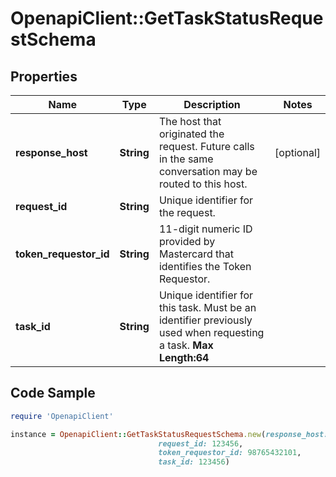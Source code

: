 # OpenapiClient::GetTaskStatusRequestSchema

## Properties

Name | Type | Description | Notes
------------ | ------------- | ------------- | -------------
**response_host** | **String** | The host that originated the request. Future calls in the same conversation may be routed to this host.  | [optional] 
**request_id** | **String** | Unique identifier for the request.  | 
**token_requestor_id** | **String** | 11-digit numeric ID provided by Mastercard that identifies the Token Requestor.   | 
**task_id** | **String** | Unique identifier for this task. Must be an identifier previously used when requesting a task.    __Max Length:64__  | 

## Code Sample

```ruby
require 'OpenapiClient'

instance = OpenapiClient::GetTaskStatusRequestSchema.new(response_host: site2.payment-app-provider.com,
                                 request_id: 123456,
                                 token_requestor_id: 98765432101,
                                 task_id: 123456)
```


